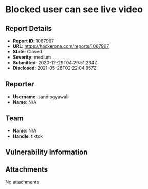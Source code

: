 # Blocked user can see live video

## Report Details
- **Report ID**: 1067967
- **URL**: https://hackerone.com/reports/1067967
- **State**: Closed
- **Severity**: medium
- **Submitted**: 2020-12-29T04:29:51.234Z
- **Disclosed**: 2021-05-28T02:22:04.857Z

## Reporter
- **Username**: sandipgyawalii
- **Name**: N/A

## Team
- **Name**: N/A
- **Handle**: tiktok

## Vulnerability Information


## Attachments
No attachments
